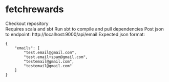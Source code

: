 # fetchrewards
Checkout repository <br>
Requires scala and sbt 
Run sbt to compile and pull dependencies 
Post json to endpoint: http://localhost:9000/api/email
Expected json format:
```
{
    "emails": [
        "test.email@gmail.com",
        "test.email+spam@gmail.com",
        "testemail@gmail.com",
        "testemail@gmail.com"
    ]
}
```
